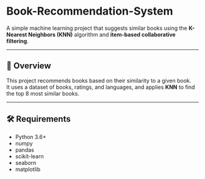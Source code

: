 # Book-Recommendation-System
A simple machine learning project that suggests similar books using the **K-Nearest Neighbors (KNN)** algorithm and **item-based collaborative filtering**.

---

## 📌 Overview
This project recommends books based on their similarity to a given book.  
It uses a dataset of books, ratings, and languages, and applies **KNN** to find the top 8 most similar books.

---

## 🛠 Requirements
- Python 3.6+
- numpy  
- pandas  
- scikit-learn  
- seaborn  
- matplotlib
